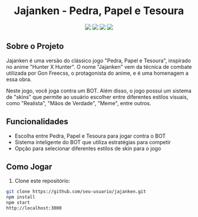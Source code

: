 <h1 align="center">Jajanken - Pedra, Papel e Tesoura</h1>

<p align="center">
  <img src="https://img.shields.io/badge/Language-Javascript-yellow" />
  <img src="https://img.shields.io/badge/HTML-5-orange" />
  <img src="https://img.shields.io/badge/CSS-3-brightgreen" />
  <img src="https://img.shields.io/badge/React-17.0.2-blue" />
</p>

## Sobre o Projeto

Jajanken é uma versão do clássico jogo "Pedra, Papel e Tesoura", inspirado no anime "Hunter X Hunter". O nome "Jajanken" vem da técnica de combate utilizada por Gon Freecss, o protagonista do anime, e é uma homenagem a essa obra.

Neste jogo, você joga contra um BOT. Além disso, o jogo possui um sistema de "skins" que permite ao usuário escolher entre diferentes estilos visuais, como "Realista", "Mãos de Verdade", "Meme", entre outros.

## Funcionalidades

- Escolha entre Pedra, Papel e Tesoura para jogar contra o BOT
- Sistema inteligente do BOT que utiliza estratégias para competir
- Opção para selecionar diferentes estilos de skin para o jogo

## Como Jogar

1. Clone este repositório:

```bash
git clone https://github.com/seu-usuario/jajanken.git
npm install
npm start
http://localhost:3000
```

